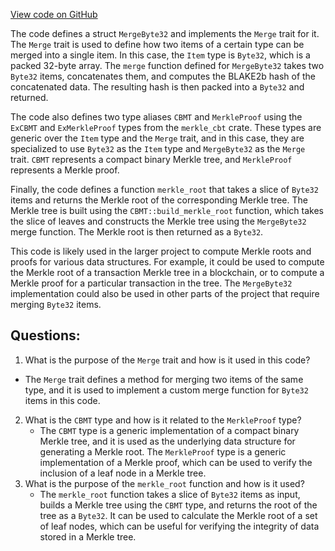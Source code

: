 [View code on GitHub](https://github.com/nervosnetwork/ckb/util/types/src/utilities/merkle_tree.rs)

The code defines a struct `MergeByte32` and implements the `Merge` trait for it. The `Merge` trait is used to define how two items of a certain type can be merged into a single item. In this case, the `Item` type is `Byte32`, which is a packed 32-byte array. The `merge` function defined for `MergeByte32` takes two `Byte32` items, concatenates them, and computes the BLAKE2b hash of the concatenated data. The resulting hash is then packed into a `Byte32` and returned.

The code also defines two type aliases `CBMT` and `MerkleProof` using the `ExCBMT` and `ExMerkleProof` types from the `merkle_cbt` crate. These types are generic over the `Item` type and the `Merge` trait, and in this case, they are specialized to use `Byte32` as the `Item` type and `MergeByte32` as the `Merge` trait. `CBMT` represents a compact binary Merkle tree, and `MerkleProof` represents a Merkle proof.

Finally, the code defines a function `merkle_root` that takes a slice of `Byte32` items and returns the Merkle root of the corresponding Merkle tree. The Merkle tree is built using the `CBMT::build_merkle_root` function, which takes the slice of leaves and constructs the Merkle tree using the `MergeByte32` merge function. The Merkle root is then returned as a `Byte32`.

This code is likely used in the larger project to compute Merkle roots and proofs for various data structures. For example, it could be used to compute the Merkle root of a transaction Merkle tree in a blockchain, or to compute a Merkle proof for a particular transaction in the tree. The `MergeByte32` implementation could also be used in other parts of the project that require merging `Byte32` items.
## Questions: 
 1. What is the purpose of the `Merge` trait and how is it used in this code?
   - The `Merge` trait defines a method for merging two items of the same type, and it is used to implement a custom merge function for `Byte32` items in this code.
2. What is the `CBMT` type and how is it related to the `MerkleProof` type?
   - The `CBMT` type is a generic implementation of a compact binary Merkle tree, and it is used as the underlying data structure for generating a Merkle root. The `MerkleProof` type is a generic implementation of a Merkle proof, which can be used to verify the inclusion of a leaf node in a Merkle tree.
3. What is the purpose of the `merkle_root` function and how is it used?
   - The `merkle_root` function takes a slice of `Byte32` items as input, builds a Merkle tree using the `CBMT` type, and returns the root of the tree as a `Byte32`. It can be used to calculate the Merkle root of a set of leaf nodes, which can be useful for verifying the integrity of data stored in a Merkle tree.